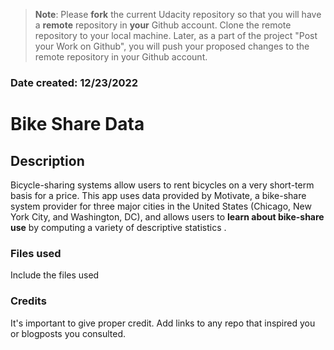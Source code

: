 >**Note**: Please **fork** the current Udacity repository so that you will have a **remote** repository in **your** Github account. Clone the remote repository to your local machine. Later, as a part of the project "Post your Work on Github", you will push your proposed changes to the remote repository in your Github account.

### Date created: 12/23/2022

# Bike Share Data

## Description

Bicycle-sharing systems allow users to rent bicycles on a very short-term basis for a price. This app uses data provided by Motivate, a bike-share system provider for three major cities in the United States (Chicago, New York City, and Washington, DC), and allows users to **learn about bike-share use** by computing a variety of descriptive statistics .

### Files used
Include the files used

### Credits
It's important to give proper credit. Add links to any repo that inspired you or blogposts you consulted.

